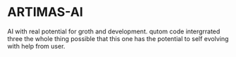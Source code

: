 # ARTIMAS-AI
AI with real potential for groth and development.
qutom code intergrrated three the whole thing possible that this one has the potential to self evolving with help from user.
